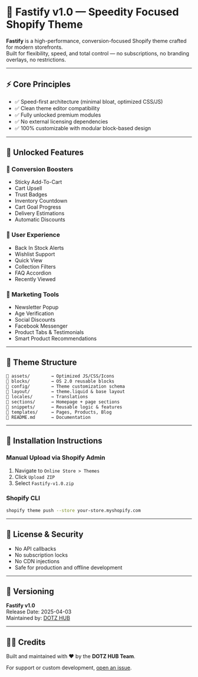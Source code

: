 
# 🚀 Fastify v1.0 — Speedity Focused Shopify Theme

**Fastify** is a high-performance, conversion-focused Shopify theme crafted for modern storefronts.  
Built for flexibility, speed, and total control — no subscriptions, no branding overlays, no restrictions.

---

## ⚡ Core Principles

- ✅ Speed-first architecture (minimal bloat, optimized CSS/JS)
- ✅ Clean theme editor compatibility
- ✅ Fully unlocked premium modules
- ✅ No external licensing dependencies
- ✅ 100% customizable with modular block-based design

---

## 🌟 Unlocked Features

### 🎯 Conversion Boosters
- Sticky Add-To-Cart
- Cart Upsell
- Trust Badges
- Inventory Countdown
- Cart Goal Progress
- Delivery Estimations
- Automatic Discounts

### 🧠 User Experience
- Back In Stock Alerts
- Wishlist Support
- Quick View
- Collection Filters
- FAQ Accordion
- Recently Viewed

### 📣 Marketing Tools
- Newsletter Popup
- Age Verification
- Social Discounts
- Facebook Messenger
- Product Tabs & Testimonials
- Smart Product Recommendations

---

## 🧱 Theme Structure

```
📁 assets/        → Optimized JS/CSS/Icons
📁 blocks/        → OS 2.0 reusable blocks
📁 config/        → Theme customization schema
📁 layout/        → theme.liquid & base layout
📁 locales/       → Translations
📁 sections/      → Homepage + page sections
📁 snippets/      → Reusable logic & features
📁 templates/     → Pages, Products, Blog
📄 README.md      → Documentation
```

---

## 🚀 Installation Instructions

### Manual Upload via Shopify Admin
1. Navigate to `Online Store > Themes`
2. Click `Upload ZIP`
3. Select `Fastify-v1.0.zip`

### Shopify CLI
```bash
shopify theme push --store your-store.myshopify.com
```

---

## 🔐 License & Security

- No API callbacks
- No subscription locks
- No CDN injections
- Safe for production and offline development

---

## 🔄 Versioning

**Fastify v1.0**  
Release Date: 2025-04-03  
Maintained by: [DOTZ HUB](https://github.com/CSR2HUB)

---

## 🧑‍💻 Credits

Built and maintained with ❤️ by the **DOTZ HUB Team**.

For support or custom development, [open an issue](https://github.com/CSR2HUB/Fastify/issues).
